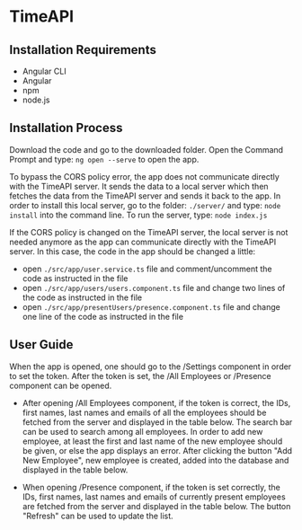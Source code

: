 # TimeAPI

## Installation Requirements

- Angular CLI
- Angular
- npm
- node.js

## Installation Process

Download the code and go to the downloaded folder. Open the Command Prompt and type:
`ng open --serve`
to open the app.


To bypass the CORS policy error, the app does not communicate directly with the TimeAPI server. It sends the data to a local server which then fetches the data from the TimeAPI server and sends it back to the app. In order to install this local server, go to the folder:
`./server/`
and type:
`node install` 
into the command line.
To run the server, type:
`node index.js`


If the CORS policy is changed on the TimeAPI server, the local server is not needed anymore as the app can communicate directly with the TimeAPI server. In this case, the code in the app should be changed a little: 
- open `./src/app/user.service.ts` file and comment/uncomment the code as instructed in the file
- open `./src/app/users/users.component.ts` file and change two lines of the code as instructed in the file
- open `./src/app/presentUsers/presence.component.ts` file and change one line of the code as instructed in the file


## User Guide

When the app is opened, one should go to the /Settings component in order to set the token. After the token is set, the /All Employees or /Presence component can be opened.
- After opening /All Employees component, if the token is correct, the IDs, first names, last names and emails of all the employees should be fetched from the server and displayed in the table below. The search bar can be used to search among all employees.
In order to add new employee, at least the first and last name of the new employee should be given, or else the app displays an error. After clicking the button "Add New Employee", new employee is created, added into the database and displayed in the table below.

- When opening /Presence component, if the token is set correctly, the IDs, first names, last names and emails of currently present employees are fetched from the server and displayed in the table below. The button "Refresh" can be used to update the list.

